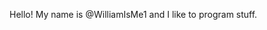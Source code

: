 Hello! My name is @WilliamIsMe1 and I like to program stuff. 

<!---
WilliamIsMe1/WilliamIsMe1 is a ✨ special ✨ repository because its `README.md` (this file) appears on your GitHub profile.
You can click the Preview link to take a look at your changes.
--->
